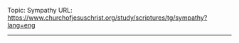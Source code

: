 Topic: Sympathy
URL: https://www.churchofjesuschrist.org/study/scriptures/tg/sympathy?lang=eng

---

